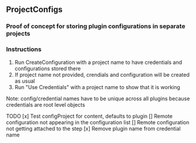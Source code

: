 ## ProjectConfigs

### Proof of concept for storing plugin configurations in separate projects

### Instructions
1. Run CreateConfiguration with a project name to have credentials and configurations stored there
1. If project name not provided, crendials and configuration will be created as usual
1. Run "Use Credentials" with a project name to show that it is working

Note: config/credential names have to be unique across all plugins because credentials are root level objects


TODO
[x] Test configProject for content, defaults to plugin
[] Remote configuration not appearing in the configuration list
[] Remote configuration not getting attached to the step
[x] Remove plugin name from credential name
